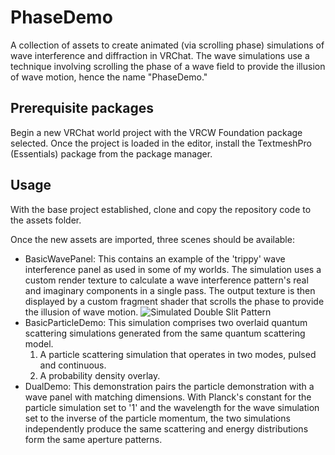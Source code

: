 # PhaseDemo

A collection of assets to create animated (via scrolling phase) simulations of wave interference and diffraction in VRChat.
The wave simulations use a technique involving scrolling the phase of a wave field to provide the illusion of wave motion, hence the name "PhaseDemo."

## Prerequisite packages

Begin a new VRChat world project with the VRCW Foundation package selected. Once the project is loaded in the editor, install the TextmeshPro (Essentials) package from the package manager.

## Usage

With the base project established, clone and copy the repository code to the assets folder.

Once the new assets are imported, three scenes should be available:

- BasicWavePanel: This contains an example of the 'trippy' wave interference panel as used in some of my worlds. The simulation uses a custom render texture to calculate a wave interference pattern's real and imaginary components in a single pass. The output texture is then displayed by a custom fragment shader that scrolls the phase to provide the illusion of wave motion.
  ![Simulated Double Slit Pattern](https://simulcat.github.io/phasedemo/twinenergy.gif)
- BasicParticleDemo: This simulation comprises two overlaid quantum scattering simulations generated from the same quantum scattering model.
  1. A particle scattering simulation that operates in two modes, pulsed and continuous.
  2. A probability density overlay.
- DualDemo: This demonstration pairs the particle demonstration with a wave panel with matching dimensions. With Planck's constant for the particle simulation set to '1' and the wavelength for the wave simulation set to the inverse of the particle momentum, the two simulations independently produce the same scattering and energy distributions form the same aperture patterns.
